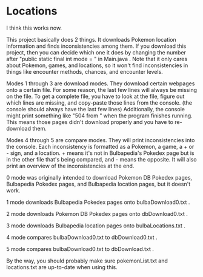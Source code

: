 # Locations
I think this works now. 

This project basically does 2 things. It downloads Pokemon location information and finds inconsistencies among them. If you download this project, then you can decide which one it does by changing the number after "public static final int mode = " in Main.java . Note that it only cares about Pokemon, games, and locations, so it won't find inconsistencies in things like encounter methods, chances, and encounter levels. 

Modes 1 through 3 are download modes. They download certain webpages onto a certain file. For some reason, the last few lines will always be missing on the file. To get a complete file, you have to look at the file, figure out which lines are missing, and copy-paste those lines from the console. (the console should always have the last few lines) Additionally, the console might print something like "504 from <a webpage>" when the program finishes running. This means those pages didn't download properly and you have to re-download them. 

Modes 4 through 5 are compare modes. They will print inconsistencies into the console. Each inconsistency is formatted as a Pokemon, a game, a + or - sign, and a location. + means it's not in Bulbapedia's Pokedex page but is in the other file that's being compared, and - means the opposite. It will also print an overview of the inconsistencies at the end. 

0 mode was originally intended to download Pokemon DB Pokedex pages, Bulbapedia Pokedex pages, and Bulbapedia location pages, but it doesn't work. 

1 mode downloads Bulbapedia Pokedex pages onto bulbaDownload0.txt . 

2 mode downloads Pokemon DB Pokedex pages onto dbDownload0.txt . 

3 mode downloads Bulbapedia location pages onto bulbaLocations.txt . 

4 mode compares bulbaDownload0.txt to dbDownload0.txt . 

5 mode compares bulbaDownload0.txt to dbDownload.txt . 

By the way, you should probably make sure pokemonList.txt and locations.txt are up-to-date when using this. 
